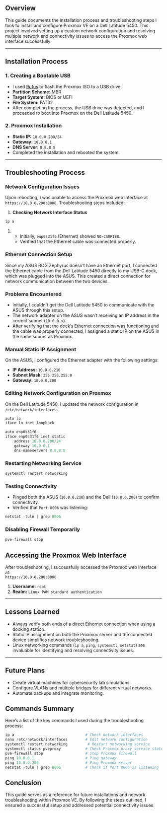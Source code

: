 ## Overview

This guide documents the installation process and troubleshooting steps I took to install and configure Proxmox VE on a Dell Latitude 5450. This project involved setting up a custom network configuration and resolving multiple network and connectivity issues to access the Proxmox web interface successfully.

---

## Installation Process

### 1. Creating a Bootable USB

- I used [Rufus](https://rufus.ie/) to flash the Proxmox ISO to a USB drive.
- **Partition Scheme:** MBR
- **Target System:** BIOS or UEFI
- **File System:** FAT32
- After completing the process, the USB drive was detected, and I proceeded to boot into Proxmox on the Dell Latitude 5450.

### 2. Proxmox Installation

- **Static IP:** `10.0.0.200/24`
- **Gateway:** `10.0.0.1`
- **DNS Server:** `8.8.8.8`
- Completed the installation and rebooted the system.

---

## Troubleshooting Process

### **Network Configuration Issues**

Upon rebooting, I was unable to access the Proxmox web interface at `https://10.0.0.200:8006`. Troubleshooting steps included:

1. **Checking Network Interface Status**
```python
ip a

```

1. - Initially, `enp0s31f6` (Ethernet) showed `NO-CARRIER`.
    - Verified that the Ethernet cable was connected properly.

### **Ethernet Connection Setup**

Since my ASUS ROG Zephyrus doesn’t have an Ethernet port, I connected the Ethernet cable from the Dell Latitude 5450 directly to my USB-C dock, which was plugged into the ASUS. This created a direct connection for network communication between the two devices.

### **Problems Encountered**

- Initially, I couldn't get the Dell Latitude 5450 to communicate with the ASUS through this setup.
- The network adapter on the ASUS wasn’t receiving an IP address in the correct subnet (`10.0.0.x`).
- After verifying that the dock’s Ethernet connection was functioning and the cable was properly connected, I assigned a static IP on the ASUS in the same subnet as Proxmox.

### **Manual Static IP Assignment**

On the ASUS, I configured the Ethernet adapter with the following settings:

- **IP Address:** `10.0.0.210`
- **Subnet Mask:** `255.255.255.0`
- **Gateway:** `10.0.0.200`

### **Editing Network Configuration on Proxmox**

On the Dell Latitude 5450, I updated the network configuration in `/etc/network/interfaces`:
```python
auto lo
iface lo inet loopback

auto enp0s31f6
iface enp0s31f6 inet static
    address 10.0.0.200/24
    gateway 10.0.0.1
    dns-nameservers 8.8.8.8


```

### **Restarting Networking Service**

```python
systemctl restart networking

```

### **Testing Connectivity**

- Pinged both the ASUS (`10.0.0.210`) and the Dell (`10.0.0.200`) to confirm connectivity.
- Verified that `Port 8006` was listening:
```python
netstat -tuln | grep 8006

```

### **Disabling Firewall Temporarily**
```python
pve-firewall stop

```

## Accessing the Proxmox Web Interface

After troubleshooting, I successfully accessed the Proxmox web interface at:  
`https://10.0.0.200:8006`

1. **Username:** `root`
2. **Realm:** `Linux PAM standard authentication`

---

## Lessons Learned

- Always verify both ends of a direct Ethernet connection when using a docking station.
- Static IP assignment on both the Proxmox server and the connected device simplifies network troubleshooting.
- Linux networking commands (`ip a`, `ping`, `systemctl`, `netstat`) are invaluable for identifying and resolving connectivity issues.

---

## Future Plans

- Create virtual machines for cybersecurity lab simulations.
- Configure VLANs and multiple bridges for different virtual networks.
- Automate backups and integrate monitoring.
## Commands Summary

Here’s a list of the key commands I used during the troubleshooting process:
```python
ip a                                # Check network interfaces
nano /etc/network/interfaces        # Edit network configuration
systemctl restart networking         # Restart networking service
systemctl status pveproxy           # Check Proxmox proxy service status
pve-firewall stop                   # Stop Proxmox firewall
ping 10.0.0.1                       # Ping gateway
ping 10.0.0.200                     # Ping Proxmox server
netstat -tuln | grep 8006           # Check if Port 8006 is listening


```

## Conclusion

This guide serves as a reference for future installations and network troubleshooting within Proxmox VE. By following the steps outlined, I ensured a successful setup and addressed potential connectivity issues.